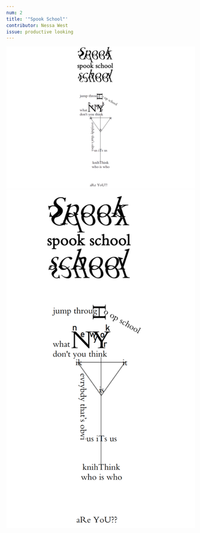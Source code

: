 ```yaml
---
num: 2
title: '"Spook School"'
contributor: Nessa West
issue: productive looking
---
```


<img class="desktop" src="/assets/images/west-dsk.png" alt="Spook School">
<img class="mobile" src="/assets/images/west-mob.png" alt="Spook School">
